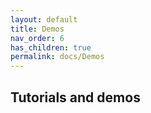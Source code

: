 ```yaml
---
layout: default
title: Demos
nav_order: 6
has_children: true
permalink: docs/Demos
---
```


## Tutorials and demos
